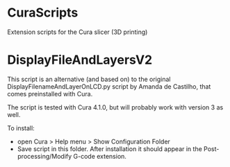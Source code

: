 # CuraScripts
Extension scripts for the Cura slicer (3D printing)

# DisplayFileAndLayersV2
This script is an alternative (and based on) to the original DisplayFilenameAndLayerOnLCD.py script by Amanda de Castilho, that comes preinstalled with Cura.

The script is tested with Cura 4.1.0, but will probably work with version 3 as well.

To install:
  * open Cura > Help menu > Show Configuration Folder
  * Save script in this folder.
After installation it should appear in the Post-processing/Modify G-code extension.
